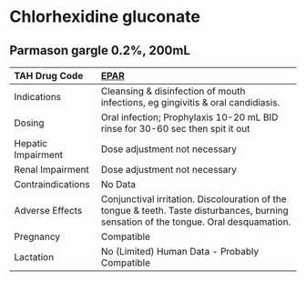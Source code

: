 # Chlorhexidine gluconate

## Parmason gargle 0.2%, 200mL

| TAH Drug Code      | [EPAR](https://www.tahsda.org.tw/drugs/hissearch.php?drug_code=EPAR)                                                                   |
|:-------------------|:---------------------------------------------------------------------------------------------------------------------------------------|
| Indications        | Cleansing & disinfection of mouth infections, eg gingivitis & oral candidiasis.                                                        |
| Dosing             | Oral infection; Prophylaxis 10-20 mL BID rinse for 30-60 sec then spit it out                                                          |
| Hepatic Impairment | Dose adjustment not necessary                                                                                                          |
| Renal Impairment   | Dose adjustment not necessary                                                                                                          |
| Contraindications  | No Data                                                                                                                                |
| Adverse Effects    | Conjunctival irritation. Discolouration of the tongue & teeth. Taste disturbances, burning sensation of the tongue. Oral desquamation. |
| Pregnancy          | Compatible                                                                                                                             |
| Lactation          | No (Limited) Human Data - Probably Compatible                                                                                          |

